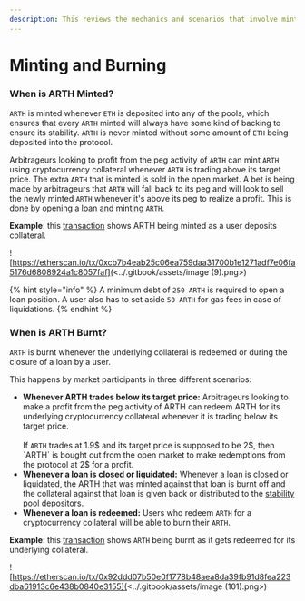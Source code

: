 ```yaml
---
description: This reviews the mechanics and scenarios that involve minting and burning ARTH
---
```


# Minting and Burning

### When is ARTH Minted?

`ARTH` is minted whenever `ETH` is deposited into any of the  pools, which ensures that every `ARTH` minted will always have some kind of backing to ensure its stability. `ARTH` is never minted without some amount of `ETH` being deposited into the protocol.&#x20;

Arbitrageurs looking to profit from the peg activity of `ARTH` can mint `ARTH` using cryptocurrency collateral whenever `ARTH` is trading above its target price. The extra `ARTH` that is minted is sold in the open market. A bet is being made by arbitrageurs that `ARTH` will fall back to its peg and will look to sell the newly minted `ARTH` whenever it's above its peg to realize a profit. This is done by opening a loan and minting `ARTH`.

**Example**: this [transaction](https://etherscan.io/tx/0xcb7b4eab25c06ea759daa31700b1e1271adf7e06fa5176d6808924a1c8057faf) shows ARTH being minted as a user deposits collateral.

![https://etherscan.io/tx/0xcb7b4eab25c06ea759daa31700b1e1271adf7e06fa5176d6808924a1c8057faf](<../.gitbook/assets/image (9).png>)

{% hint style="info" %}
A minimum debt of `250 ARTH` is required to open a loan position. A user also has to set aside `50 ARTH` for gas fees in case of liquidations.
{% endhint %}

### When is ARTH Burnt?

`ARTH` is burnt whenever the underlying collateral is redeemed or during the closure of a loan by a user.&#x20;

This happens by market participants in three different scenarios:

* **Whenever ARTH trades below its target price:** Arbitrageurs looking to make a profit from the peg activity of ARTH can redeem ARTH for its underlying cryptocurrency collateral whenever it is trading below its target price. \
  \
  If `ARTH` trades at 1.9$ and its target price is supposed to be 2$, then `ARTH` is bought out from the open market to make redemptions from the protocol at 2$ for a profit.
* **Whenever a loan is closed or liquidated:** Whenever a loan is closed or liquidated, the ARTH that was minted against that loan is burnt off and the collateral against that loan is given back or distributed to the [stability pool depositors](stability-pool.md).
* **Whenever a loan is redeemed:** Users who redeem `ARTH` for a cryptocurrency collateral will be able to burn their `ARTH`.

**Example**: this [transaction](https://etherscan.io/tx/0x92ddd07b50e0f1778b48aea8da39fb91d8fea223dba61913c6e438b0840e3155) shows `ARTH` being burnt as it gets redeemed for its underlying collateral.&#x20;

![https://etherscan.io/tx/0x92ddd07b50e0f1778b48aea8da39fb91d8fea223dba61913c6e438b0840e3155](<../.gitbook/assets/image (101).png>)
